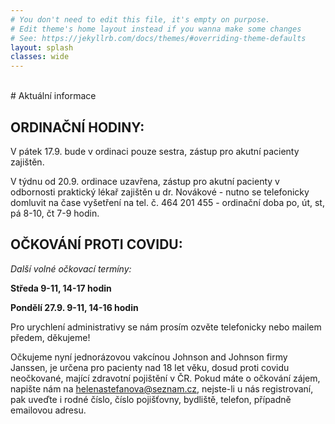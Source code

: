 ```yaml
---
# You don't need to edit this file, it's empty on purpose.
# Edit theme's home layout instead if you wanna make some changes
# See: https://jekyllrb.com/docs/themes/#overriding-theme-defaults
layout: splash
classes: wide
---
```

<br/>
# Aktuální informace

## ORDINAČNÍ HODINY:

V pátek 17.9. bude v ordinaci pouze sestra, zástup pro akutní pacienty zajištěn.

V týdnu od 20.9. ordinace uzavřena, zástup pro akutní pacienty v odbornosti praktický lékař zajištěn u dr. Novákové - nutno se telefonicky
domluvit na čase vyšetření na tel. č. 464 201 455 - ordinační doba po, út, st, pá 8-10, čt 7-9 hodin.

## OČKOVÁNÍ PROTI COVIDU:

*Další volné očkovací termíny:*

**Středa 9-11, 14-17 hodin**

**Pondělí 27.9. 9-11, 14-16 hodin**

Pro urychlení administrativy se nám prosím ozvěte telefonicky nebo mailem předem, děkujeme! 

Očkujeme nyní jednorázovou vakcínou Johnson and Johnson firmy Janssen, je určena pro pacienty nad 18 let věku, dosud proti
covidu neočkované, mající zdravotní pojištění v ČR. Pokud máte o očkování zájem, napište nám na helenastefanova@seznam.cz,
nejste-li u nás registrovaní, pak uveďte i rodné číslo, číslo pojišťovny, bydliště, telefon, případně emailovou adresu.
